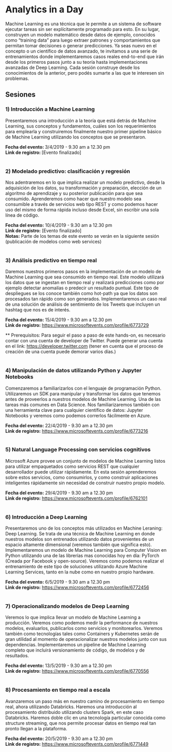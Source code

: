 # Analytics in a Day

Machine Learning es una técnica que le permite a un sistema de software ejecutar tareas sin ser explícitamente programado para esto. En su lugar, construyen un modelo matemático desde datos de ejemplo, conocidos como “training data” para luego extraer patrones y comportamientos que permitan tomar decisiones o generar predicciones. Ya seas nuevo en el concepto o un científico de datos avanzado, te invitamos a una serie de entrenamientos donde implementaremos casos reales end-to-end que irán desde los primeros pasos junto a su teoría hasta implementaciones avanzadas de Deep Learning. Cada sesión construye desde los conocimientos de la anterior, pero podés sumarte a las que te interesen sin problemas. 


## Sesiones

### 1) Introducción a Machine Learning 

Presentaremos una introducción a la teoría que está detrás de Machine Learning, sus conceptos y fundamentos, cuáles son los requerimientos para emplearla y construiremos finalmente nuestro primer pipeline básico de Machine Learning utilizando los conceptos que se presentaron. 

<b>Fecha del evento: </b>3/4/2019 - 9.30 am a 12.30 pm<br />
<b>Link de registro: </b>[Evento finalizado]
<br />
<br />

### 2) Modelado predictivo: clasificación y regresión

Nos adentraremos en lo que implica realizar un modelo predictivo, desde la adquisición de los datos, su transformación y preparación, elección de un algoritmo de aprendizaje y su posterior publicación para que sea consumido. Aprenderemos como hacer que nuestro modelo sea consumible a través de servicios web tipo REST y como podemos hacer uso del mismo de forma rápida incluso desde Excel, sin escribir una sola línea de código. 

<b>Fecha del evento:</b> 10/4/2019 - 9.30 am a 12.30 pm<br />
<b>Link de registro:</b> [Evento finalizado]<br />
<b>Notas:</b> Parte de los temas de este evento se verán en la siguiente sesión (publicación de modelos como web services)
<br />
<br />

### 3) Análisis predictivo en tiempo real

Daremos nuestros primeros pasos en la implementación de un modelo de Machine Learning que sea consumido en tiempo real. Este modelo utilizará los datos que se ingestan en tiempo real y realizará predicciones como por ejemplo detectar anomalías o predecir un resultado puntual. Este tipo de despliegues se los conoce también como hot-path ya que los datos son procesados tan rápido como son generados. Implementaremos un caso real de una solución de análisis de sentimiento de los Tweets que incluyen un hashtag que nos es de interés.

<b>Fecha del evento:</b> 15/4/2019 - 9.30 am a 12.30 pm<br />
<b>Link de registro:</b> https://www.microsoftevents.com/profile/6773729

** Prerequisitos: Para seguir el paso a paso de este hands-on, es necesario contar con una cuenta de developer de Twitter. Puede generar una cuenta en el link: https://developer.twitter.com (tener en cuenta que el proceso de creación de una cuenta puede demorar varios días.)
<br />
<br />

### 4) Manipulación de datos utilizando Python y Jupyter Notebooks

Comenzaremos a familiarizarlos con el lenguaje de programación Python. Utilizaremos un SDK para manipular y transformar los datos que tenemos antes de proveerlos a nuestros modelos de Machine Learning. Una de las tareas más comunes en Data Science. Nos familiarizaremos también con una herramienta clave para cualquier científico de datos: Jupyter Notebooks y veremos como podemos correrlos fácilmente en Azure.

<b>Fecha del evento:</b> 22/4/2019 - 9.30 am a 12.30 pm<br />
<b>Link de registro:</b> https://www.microsoftevents.com/profile/6773216
<br />
<br />

### 5) Natural Language Processing con servicios cognitivos

Microsoft Azure provee un conjunto de modelos de Machine Learning listos para utilizar empaquetados como servicios REST que cualquier desarrollador puede utilizar rápidamente. En esta sesión aprenderemos sobre estos servicios, como consumirlos, y como construir aplicaciones inteligentes rápidamente sin necesidad de construir nuestro propio modelo.

<b>Fecha del evento:</b> 29/4/2019 - 9.30 am a 12.30 pm<br />
<b>Link de registro:</b> https://www.microsoftevents.com/profile/6762101
<br />
<br />

### 6) Introducción a Deep Learning

Presentaremos uno de los conceptos más utilizados en Machine Leraning: Deep Learning. Se trata de una técnica de Machine Learning en donde nuestros modelos son entrenados utilizando datos provenientes de un espacio altamente dimensional (veremos también que significa esto). Implementaremos un modelo de Machine Learning para Computer Vision en Python utilizando una de las librerías mas conocidas hoy en día: PyTorch (Creada por Facebook y open-source). Veremos como podemos realizar el entrenamiento de este tipo de soluciones utilizando Azure Machine Learning Services, tanto en la nube como en nuestro propio hardware.

<b>Fecha del evento:</b> 6/5/2019 - 9.30 am a 12.30 pm<br />
<b>Link de registro:</b> https://www.microsoftevents.com/profile/6772456
<br />
<br />

### 7) Operacionalizando modelos de Deep Learning

Veremos lo que implica llevar un modelo de Machine Learning a producción. Veremos como podemos medir la performance de nuestros modelos, evaluarlos, publicarlos como servicios y monitorearlos. Veremos también como tecnologías tales como Containers y Kubernetes serán de gran utilidad al momento de operacionalizar nuestros modelos junto con sus dependencias. Implementaremos un pipeline de Machine Learning completo que incluirá versionamiento de código, de modelos y de resultados.

<b>Fecha del evento:</b> 13/5/2019 - 9.30 am a 12.30 pm<br />
<b>Link de registro:</b> https://www.microsoftevents.com/profile/6770556
<br />
<br />

### 8) Procesamiento en tiempo real a escala 

Avanzaremos un paso más en nuestro camino de procesamiento en tiempo real, ahora utilizando Databricks. Haremos una introducción al procesamiento distribuido utilizando clusters Spark, en este caso Databricks. Haremos doble clic en una tecnología particular conocida como structure streaming, que nos permite procesar datos en tiempo real tan pronto llegan a la plataforma.

<b>Fecha del evento:</b> 20/5/2019 - 9.30 am a 12.30 pm<br />
<b>Link de registro:</b> https://www.microsoftevents.com/profile/6771449


